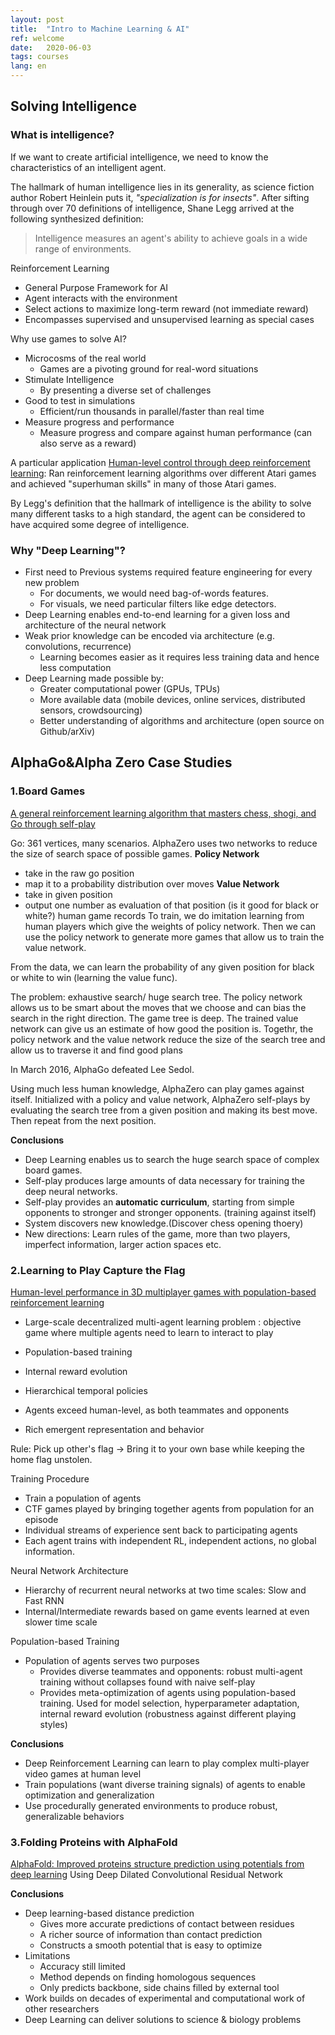 ```yaml
---
layout: post
title:  "Intro to Machine Learning & AI"
ref: welcome
date:   2020-06-03
tags: courses
lang: en
---
```


## Solving Intelligence
### What is intelligence?
If we want to create artificial intelligence, we need to know the characteristics of an intelligent agent.

The hallmark of human intelligence lies in its generality, as science fiction author Robert Heinlein puts it,  _"specialization is for insects"_. 
After sifting through over 70 definitions of intelligence, Shane Legg arrived at the following synthesized definition:
>Intelligence measures an agent's ability to achieve goals in a wide range of environments.


Reinforcement Learning
- General Purpose Framework for AI
- Agent interacts with the environment
- Select actions to maximize long-term reward (not immediate reward)
- Encompasses supervised and unsupervised learning as special cases

Why use games to solve AI?
- Microcosms of the real world
    - Games are a pivoting ground for real-word situations
- Stimulate Intelligence
    - By presenting a diverse set of challenges
- Good to test in simulations
    - Efficient/run thousands in parallel/faster than real time
- Measure progress and performance
    - Measure progress and compare against human performance (can also serve as a reward) 


A particular application [Human-level control through deep reinforcement learning][ref-1]: Ran reinforcement learning algorithms over different Atari games and achieved "superhuman skills" in many of those Atari games. 

By Legg's definition that the hallmark of intelligence is the ability to solve many different tasks to a high standard, the agent can be considered to have acquired some degree of intelligence.

### Why "Deep Learning"?
- First need to Previous systems required feature engineering for every new problem
    - For documents, we would need bag-of-words features. 
    - For visuals, we need particular filters like edge detectors.
- Deep Learning enables end-to-end learning for a given loss and architecture of the neural network
- Weak prior knowledge can be encoded via architecture (e.g. convolutions, recurrence) 
    - Learning becomes easier as it requires less training data and hence less computation 
- Deep Learning made possible by:
    - Greater computational power (GPUs, TPUs)
    - More available data (mobile devices, online services, distributed sensors, crowdsourcing)
    - Better understanding of algorithms and architecture (open source on Github/arXiv)

## AlphaGo&Alpha Zero Case Studies

### 1.Board Games 
[A general reinforcement learning algorithm that masters chess, shogi, and Go through self-play][ref-2]

Go: 361 vertices, many scenarios.
AlphaZero uses two networks to reduce the size of search space of possible games.
**Policy Network** 
- take in the raw go position 
- map it to a probability distribution over moves
**Value Network** 
- take in given position 
- output one number as evaluation of that position (is it good for black or white?)
human game records
To train, we do imitation learning from human players which give the weights of policy network.
Then we can use the policy network to generate more games that allow us to train the value network.

From the data, we can learn the probability of any given position for black or white to win (learning the value func).

The problem: exhaustive search/ huge search tree.
The policy network allows us to be smart about the moves that we choose and can bias the search in the right direction.
The game tree is deep.
The trained value network can give us an estimate of how good the position is.
Togethr, the policy network and the value network reduce the size of the search tree and allow us to traverse it and find good plans

In March 2016, AlphaGo defeated Lee Sedol.




Using much less human knowledge, AlphaZero can play games against itself. Initialized with a policy and value network, AlphaZero self-plays by evaluating the search tree from a given position and making its best move. Then repeat from the next position.  





**Conclusions**
- Deep Learning enables us to search the huge search space of complex board games.
- Self-play produces large amounts of data necessary for training the deep neural networks.
- Self-play provides an **automatic curriculum**, starting from simple opponents to stronger and stronger opponents. (training against itself)
- System discovers new knowledge.(Discover chess opening thoery)
- New directions: Learn rules of the game, more than two players, imperfect information, larger action spaces etc.

### 2.Learning to Play Capture the Flag

[Human-level performance in 3D multiplayer games with population-based reinforcement learning][ref-3]


- Large-scale decentralized multi-agent learning problem : objective game where multiple agents need to learn to interact to play

- Population-based training 
- Internal reward evolution
- Hierarchical temporal policies
- Agents exceed human-level, as both teammates and opponents
- Rich emergent representation and behavior

Rule: Pick up other's flag -> Bring it to your own base while keeping the home flag unstolen. 

Training Procedure
- Train a population of agents
- CTF games played by bringing together agents from population for an episode
- Individual streams of experience sent back to participating agents
- Each agent trains with independent RL, independent actions, no global information.

Neural Network Architecture
- Hierarchy of recurrent neural networks at two time scales: Slow and Fast RNN
- Internal/Intermediate rewards based on game events learned at even slower time scale

Population-based Training
- Population of agents serves two purposes
    - Provides diverse teammates and opponents: robust multi-agent training without collapses found with naive self-play
    - Provides meta-optimization of agents using population-based training. Used for model selection, hyperparameter adaptation, internal reward evolution (robustness against different playing styles)

**Conclusions**
- Deep Reinforcement Learning can learn to play complex multi-player video games at human level
- Train populations (want diverse training signals) of agents to enable optimization and generalization 
- Use procedurally generated environments to produce robust, generalizable behaviors

### 3.Folding Proteins with AlphaFold
[AlphaFold: Improved proteins structure prediction using potentials from deep learning][ref-4] Using Deep Dilated Convolutional Residual Network

**Conclusions**
- Deep learning-based distance prediction
    - Gives more accurate predictions of contact between residues
    - A richer source of information than contact prediction
    - Constructs a smooth potential that is easy to optimize
- Limitations
    - Accuracy still limited
    - Method depends on finding homologous sequences
    - Only predicts backbone, side chains filled by external tool
- Work builds on decades of experimental and computational work of other researchers
- Deep Learning can deliver solutions to science & biology problems


[ref-1]:https://web.stanford.edu/class/psych209/Readings/MnihEtAlHassibis15NatureControlDeepRL.pdf

[ref-2]:https://science.sciencemag.org/content/362/6419/1140

[ref-3]:https://science.sciencemag.org/content/364/6443/859

[ref-4]:https://www.nature.com/articles/s41586-019-1923-7
